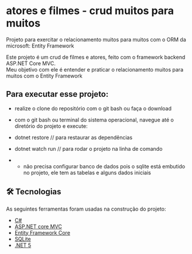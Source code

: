 
# atores e filmes - crud muitos para muitos
Projeto para exercitar o relacionamento muitos para muitos com o ORM da microsoft: Entity Framework
<p>  Este projeto é um crud de filmes e atores, feito com o framework backend ASP.NET Core MVC.<br> 
Meu objetivo com ele é entender e praticar o relacionamento muitos para muitos com o Entity Framework
</p>


## Para executar esse projeto:
- realize o clone do repositório com o git bash ou faça o download
- com o git bash ou terminal do sistema operacional, navegue até o diretório do projeto e execute:
- dotnet restore  // para restaurar as dependências
- dotnet watch run   // para rodar o projeto na linha de comando

- * não precisa configurar banco de dados pois o sqlite está embutido no projeto, ele tem as tabelas e alguns dados iniciais

## 🛠 Tecnologias
As seguintes ferramentas foram usadas na construção do projeto:

- [C#](https://docs.microsoft.com/pt-br/dotnet/csharp/)
- [ASP.NET core MVC](https://docs.microsoft.com/pt-br/aspnet/core/tutorials/first-mvc-app/start-mvc?view=aspnetcore-5.0&tabs=visual-studio)
- [Entity Framework Core](https://docs.microsoft.com/pt-br/ef/)
- [SQLite](https://www.sqlite.org/index.html)
- [.NET 5](https://dotnet.microsoft.com/download/dotnet/5.0)
